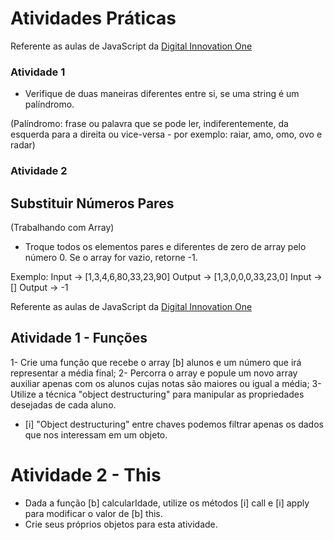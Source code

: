 # Atividades Práticas

Referente as aulas de JavaScript da [Digital Innovation One](https://web.dio.me/)

### Atividade 1

- Verifique de duas maneiras diferentes entre si, se uma string é um palíndromo.

(Palíndromo: frase ou palavra que se pode ler, indiferentemente, da esquerda para a direita ou vice-versa - por exemplo: raiar, amo, omo, ovo e radar)

### Atividade 2

## Substituir Números Pares 
(Trabalhando com Array)

- Troque todos os elementos pares e diferentes  de zero de array pelo número 0. Se o array for vazio, retorne -1.

Exemplo: 
Input -> [1,3,4,6,80,33,23,90]
Output -> [1,3,0,0,0,33,23,0]
Input -> []
Output -> -1

Referente as aulas de JavaScript da [Digital Innovation One](https://web.dio.me/)

## Atividade 1 - Funções

1- Crie uma função que recebe o array [b] alunos e um número que irá representar a média final;
2- Percorra o array e popule um novo array auxiliar apenas com os alunos cujas notas são maiores ou igual a média;
3- Utilize a técnica "object destructuring" para manipular as propriedades desejadas de cada aluno.

* [i] "Object destructuring" entre chaves podemos filtrar apenas os dados que nos interessam em um objeto.

# Atividade 2 - This

- Dada a função [b] calcularIdade, utilize os métodos [i] call e [i] apply para modificar o valor de [b] this. 
- Crie seus próprios objetos para esta atividade.
